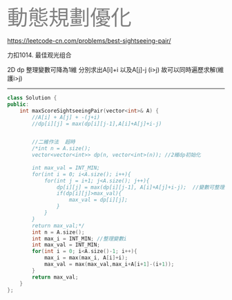 <font color=gray size=72>動態規劃優化</font> 

https://leetcode-cn.com/problems/best-sightseeing-pair/

力扣1014. 最佳观光组合

2D dp 整理變數可降為1維
    分別求出A[i]+i 以及A[j]-j (i>j)
    故可以同時遍歷求解(維護i>j)
    
---------------------------------------

```cpp
class Solution {
public:
    int maxScoreSightseeingPair(vector<int>& A) {
        //A[i] + A[j] + -(j+i)
        //dp[i][j] = max(dp[i][j-1],A[i]+A[j]+i-j)


        //二維作法  超時
        /*int n = A.size();
        vector<vector<int>> dp(n, vector<int>(n)); //2維dp初始化
        
        int max_val = INT_MIN;
        for(int i = 0; i<A.size(); i++){
            for(int j = i+1; j<A.size(); j++){
                dp[i][j] = max(dp[i][j-1], A[i]+A[j]+i-j);  //變數可整理成一維
                if(dp[i][j]>max_val){
                    max_val = dp[i][j];
                }
            }
        }
        return max_val;*/
        int n = A.size();
        int max_i = INT_MIN; //整理變數i
        int max_val = INT_MIN;
        for(int i = 0; i<A.size()-1; i++){
            max_i = max(max_i, A[i]+i);
            max_val = max(max_val,max_i+A[i+1]-(i+1));
        }
        return max_val;
    }
};
```
